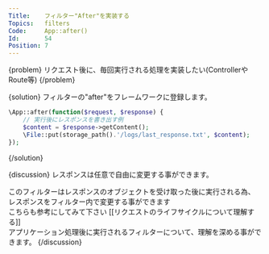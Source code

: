```yaml
---
Title:    フィルター"After"を実装する
Topics:   filters
Code:     App::after()
Id:       54
Position: 7
---
```


{problem}
リクエスト後に、毎回実行される処理を実装したい(ControllerやRoute等)
{/problem}

{solution}
フィルターの"after"をフレームワークに登録します。

```php
\App::after(function($request, $response) {
    // 実行後にレスポンスを書き出す例
    $content = $response->getContent();
    \File::put(storage_path().'/logs/last_response.txt', $content);
});
```
{/solution}

{discussion}
レスポンスは任意で自由に変更する事ができます。

このフィルターはレスポンスのオブジェクトを受け取った後に実行される為、  
レスポンスをフィルター内で変更する事ができます  
こちらも参考にしてみて下さい [[リクエストのライフサイクルについて理解する]]  
アプリケーション処理後に実行されるフィルターについて、理解を深める事ができます。
{/discussion}
